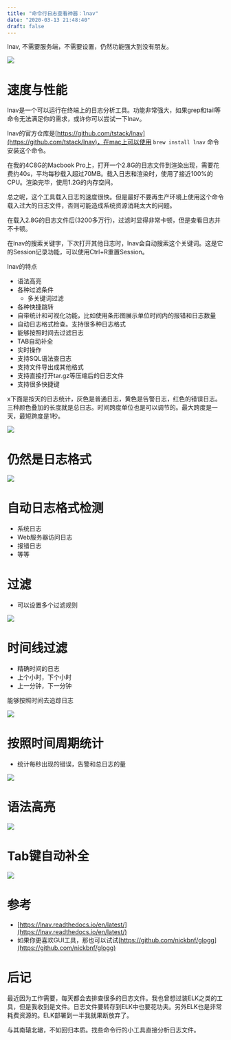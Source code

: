 ```yaml
---
title: "命令行日志查看神器：lnav"
date: "2020-03-13 21:48:40"
draft: false
---
```

lnav, 不需要服务端，不需要设置，仍然功能强大到没有朋友。

![](2022-10-29-20-45-45.png)


# 速度与性能

lnav是一个可以运行在终端上的日志分析工具。功能非常强大，如果grep和tail等命令无法满足你的需求，或许你可以尝试一下lnav。

lnav的官方仓库是[https://github.com/tstack/lnav](https://github.com/tstack/lnav)，在mac上可以使用 `brew install lnav` 命令安装这个命令。

在我的4C8G的Macbook Pro上，打开一个2.8G的日志文件到渲染出现，需要花费约40s，平均每秒载入超过70MB。载入日志和渲染时，使用了接近100%的CPU。渲染完毕，使用1.2G的内存空间。

总之呢，这个工具载入日志的速度很快。但是最好不要再生产环境上使用这个命令载入过大的日志文件，否则可能造成系统资源消耗太大的问题。

在载入2.8G的日志文件后(3200多万行)，过滤时显得非常卡顿，但是查看日志并不卡顿。

在lnav的搜索关键字，下次打开其他日志时，lnav会自动搜索这个关键词。这是它的Session记录功能，可以使用Ctrl+R重置Session。

lnav的特点

- 语法高亮
- 各种过滤条件
   - 多关键词过滤
- 各种快捷跳转
- 自带统计和可视化功能，比如使用条形图展示单位时间内的报错和日志数量
- 自动日志格式检查。支持很多种日志格式
- 能够按照时间去过滤日志
- TAB自动补全
- 实时操作
- 支持SQL语法查日志
- 支持文件导出成其他格式
- 支持直接打开tar.gz等压缩后的日志文件
- 支持很多快捷键

x下面是按天的日志统计，灰色是普通日志，黄色是告警日志，红色的错误日志。三种颜色叠加的长度就是总日志。时间跨度单位也是可以调节的。最大跨度是一天，最短跨度是1秒。

![](2022-10-29-20-46-14.png)


# 仍然是日志格式

![](2022-10-29-20-46-21.png)


# 自动日志格式检测

- 系统日志
- Web服务器访问日志
- 报错日志
- 等等



# 过滤

- 可以设置多个过滤规则

![](2022-10-29-20-46-28.png)

# 时间线过滤

- 精确时间的日志
- 上个小时，下个小时
- 上一分钟，下一分钟

能够按照时间去追踪日志

![](2022-10-29-20-46-35.png)


# 按照时间周期统计

- 统计每秒出现的错误，告警和总日志的量

![](2022-10-29-20-46-41.png)

# 语法高亮

![](2022-10-29-20-46-47.png)


# Tab键自动补全

![](2022-10-29-20-46-53.png)

# 参考

- [https://lnav.readthedocs.io/en/latest/](https://lnav.readthedocs.io/en/latest/)
- 如果你更喜欢GUI工具，那也可以试试[https://github.com/nickbnf/glogg](https://github.com/nickbnf/glogg)



# 后记
最近因为工作需要，每天都会去排查很多的日志文件。我也曾想过装ELK之类的工具，但是我收到是文件。日志文件要转存到ELK中也要花功夫。另外ELK也是非常耗费资源的。ELK部署到一半我就果断放弃了。

与其南辕北辙，不如回归本质。找些命令行的小工具直接分析日志文件。


